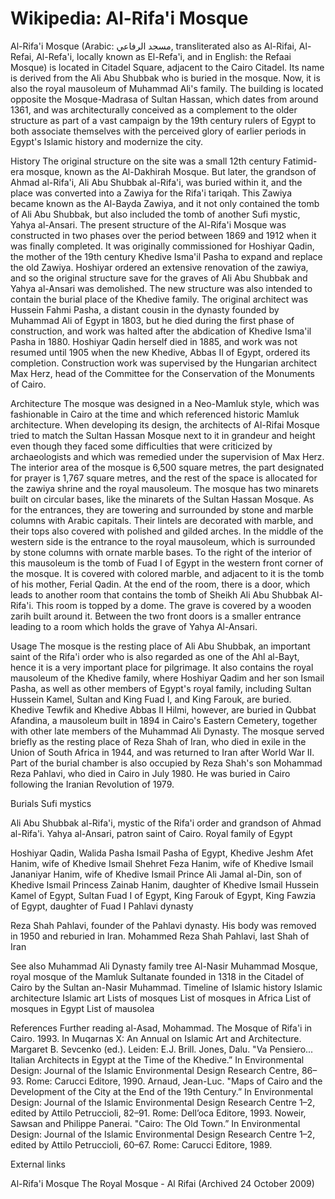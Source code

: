 
# Wikipedia: Al-Rifa&#039;i Mosque
Al-Rifa'i Mosque (Arabic: مسجد الرفاعي, transliterated also as Al-Rifai, Al-Refai, Al-Refa'i, locally known as El-Refa'i, and in English: the Refaai Mosque) is located in Citadel Square, adjacent to the Cairo Citadel. Its name is derived from the Ali Abu Shubbak who is buried in the mosque. Now, it is also the royal mausoleum of Muhammad Ali's family. The building is located opposite the Mosque-Madrasa of Sultan Hassan, which dates from around 1361,  and was architecturally conceived as a complement to the older structure as part of a vast campaign by the 19th century rulers of Egypt to both associate themselves with the perceived glory of earlier periods in Egypt's Islamic history and modernize the city.

History
The original structure on the site was a small 12th century Fatimid-era mosque, known as the Al-Dakhirah Mosque. But later, the grandson of Ahmad al-Rifa'i, Ali Abu Shubbak al-Rifa'i, was buried within it, and the place was converted into a Zawiya for the Rifa'i tariqah. This Zawiya became known as the Al-Bayda Zawiya, and it not only contained the tomb of Ali Abu Shubbak, but also included the tomb of another Sufi mystic, Yahya al-Ansari.
The present structure of the Al-Rifa'i Mosque was constructed in two phases over the period between 1869 and 1912 when it was finally completed. It was originally commissioned for Hoshiyar Qadin, the mother of the 19th century Khedive Isma'il Pasha to expand and replace the old Zawiya. Hoshiyar ordered an extensive renovation of the zawiya, and so the original structure save for the graves of Ali Abu Shubbak and Yahya al-Ansari was demolished. The new structure was also intended to contain the burial place of the Khedive family.
The original architect was Hussein Fahmi Pasha, a distant cousin in the dynasty founded by Muhammad Ali of Egypt in 1803, but he died during the first phase of construction, and work was halted after the abdication of Khedive Isma'il Pasha in 1880. Hoshiyar Qadin herself died in 1885, and work was not resumed until 1905 when the new Khedive, Abbas II of Egypt, ordered its completion. Construction work was supervised by the Hungarian architect Max Herz, head of the Committee for the Conservation of the Monuments of Cairo.

Architecture
The mosque was designed in a Neo-Mamluk style, which was fashionable in Cairo at the time and which referenced historic Mamluk architecture. When developing its design, the architects of Al-Rifai Mosque tried to match the Sultan Hassan Mosque next to it in grandeur and height even though they faced some difficulties that were criticized by archaeologists and which was remedied under the supervision of Max Herz.
The interior area of the mosque is 6,500 square metres, the part designated for prayer is 1,767 square metres, and the rest of the space is allocated for the zawiya shrine and the royal mausoleum. The mosque has two minarets built on circular bases, like the minarets of the Sultan Hassan Mosque. As for the entrances, they are towering and surrounded by stone and marble columns with Arabic capitals. Their lintels are decorated with marble, and their tops also covered with polished and gilded arches.
In the middle of the western side is the entrance to the royal mausoleum, which is surrounded by stone columns with ornate marble bases. To the right of the interior of this mausoleum is the tomb of Fuad I of Egypt in the western front corner of the mosque. It is covered with colored marble, and adjacent to it is the tomb of his mother, Ferial Qadin. At the end of the room, there is a door, which leads to another room that contains the tomb of Sheikh Ali Abu Shubbak Al-Rifa'i. This room is topped by a dome. The grave is covered by a wooden zarih built around it. Between the two front doors is a smaller entrance leading to a room which holds the grave of Yahya Al-Ansari.

Usage
The mosque is the resting place of Ali Abu Shubbak, an important saint of the Rifa'i order who is also regarded as one of the Ahl al-Bayt, hence it is a very important place for pilgrimage.
It also contains the royal mausoleum of the Khedive family, where Hoshiyar Qadim and her son Ismail Pasha, as well as other members of Egypt's royal family, including Sultan Hussein Kamel, Sultan and King Fuad I, and King Farouk, are buried. Khedive Tewfik and Khedive Abbas II Hilmi, however, are buried in Qubbat Afandina, a mausoleum built in 1894 in Cairo's Eastern Cemetery, together with other late members of the Muhammad Ali Dynasty.
The mosque served briefly as the resting place of Reza Shah of Iran, who died in exile in the Union of South Africa in 1944, and was returned to Iran after World War II. Part of the burial chamber is also occupied by Reza Shah's son Mohammad Reza Pahlavi, who died in Cairo in July 1980.  He was buried in Cairo following the Iranian Revolution of 1979.

Burials
Sufi mystics

Ali Abu Shubbak al-Rifa'i, mystic of the Rifa'i order and grandson of Ahmad al-Rifa'i.
Yahya al-Ansari, patron saint of Cairo.
Royal family of Egypt

Hoshiyar Qadin, Walida Pasha
Ismail Pasha of Egypt, Khedive
Jeshm Afet Hanim, wife of Khedive Ismail
Shehret Feza Hanim, wife of Khedive Ismail
Jananiyar Hanim, wife of Khedive Ismail
Prince Ali Jamal al-Din, son of Khedive Ismail
Princess Zainab Hanim, daughter of Khedive Ismail
Hussein Kamel of Egypt, Sultan
Fuad I of Egypt, King
Farouk of Egypt, King
Fawzia of Egypt, daughter of Fuad I
Pahlavi dynasty

Reza Shah Pahlavi, founder of the Pahlavi dynasty. His body was removed in 1950 and reburied in Iran.
Mohammed Reza Shah Pahlavi, last Shah of Iran

See also
Muhammad Ali Dynasty family tree
Al-Nasir Muhammad Mosque, royal mosque of the Mamluk Sultanate founded in 1318 in the Citadel of Cairo by the Sultan an-Nasir Muhammad.
Timeline of Islamic history
Islamic architecture
Islamic art
Lists of mosques
List of mosques in Africa
List of mosques in Egypt
List of mausolea

References
Further reading
al-Asad, Mohammad. The Mosque of Rifa'i in Cairo. 1993. In Muqarnas X: An Annual on Islamic Art and Architecture. Margaret B. Sevcenko (ed.). Leiden: E.J. Brill.
Jones, Dalu. "Va Pensiero... Italian Architects in Egypt at the Time of the Khedive.” In Environmental Design: Journal of the Islamic Environmental Design Research Centre, 86–93. Rome: Carucci Editore, 1990.
Arnaud, Jean-Luc. "Maps of Cairo and the Development of the City at the End of the 19th Century.” In Environmental Design: Journal of the Islamic Environmental Design Research Centre 1–2, edited by Attilo Petruccioli, 82–91. Rome: Dell’oca Editore, 1993.
Noweir, Sawsan and Philippe Panerai. "Cairo: The Old Town.” In Environmental Design: Journal of the Islamic Environmental Design Research Centre 1–2, edited by Attilo Petruccioli, 60–67. Rome: Carucci Editore, 1989.

External links

Al-Rifa'i Mosque
The Royal Mosque - Al Rifai (Archived 24 October 2009)